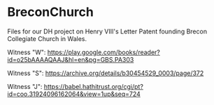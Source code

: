 # BreconChurch
Files for our DH project on Henry VIII's Letter Patent founding Brecon Collegiate Church in Wales.

Witness "W": https://play.google.com/books/reader?id=o25bAAAAQAAJ&hl=en&pg=GBS.PA303

Witness "S": https://archive.org/details/b30454529_0003/page/372

Witness "J": https://babel.hathitrust.org/cgi/pt?id=coo.31924096162064&view=1up&seq=724

